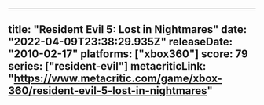 
---
title: "Resident Evil 5: Lost in Nightmares"
date: "2022-04-09T23:38:29.935Z"
releaseDate: "2010-02-17"
platforms: ["xbox360"]
score: 79
series: ["resident-evil"]
metacriticLink: "https://www.metacritic.com/game/xbox-360/resident-evil-5-lost-in-nightmares"
---
